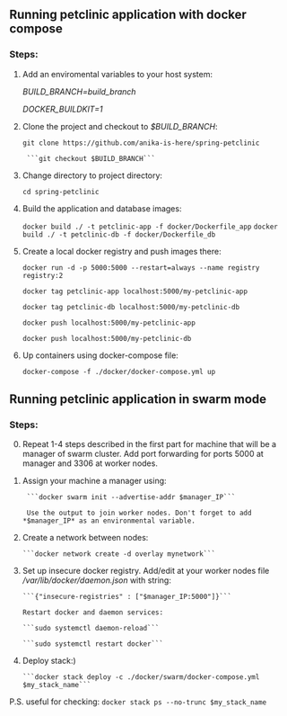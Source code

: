 ## Running petclinic application with docker compose

### Steps:

1) Add an enviromental variables to your host system: 

	*BUILD_BRANCH=build_branch*
        
	*DOCKER_BUILDKIT=1*

2) Clone the project and checkout to *$BUILD_BRANCH*:

	```git clone https://github.com/anika-is-here/spring-petclinic```
        
        ```git checkout $BUILD_BRANCH```

3) Change directory to project directory:

	```cd spring-petclinic```

3) Build the application and database images: 

	```docker build ./ -t petclinic-app -f docker/Dockerfile_app```
	```docker build ./ -t petclinic-db -f docker/Dockerfile_db```

4) Create a local docker registry and push images there:

	```docker run -d -p 5000:5000 --restart=always --name registry registry:2```

	```docker tag petclinic-app localhost:5000/my-petclinic-app```

	```docker tag petclinic-db localhost:5000/my-petclinic-db```

	```docker push localhost:5000/my-petclinic-app```
	
	```docker push localhost:5000/my-petclinic-db```

5) Up containers using docker-compose file:

	```docker-compose -f ./docker/docker-compose.yml up```
        
## Running petclinic application in swarm mode

### Steps:

0) Repeat 1-4 steps described in the first part for machine that will be a manager of swarm cluster. Add port forwarding for ports 5000 at manager and 3306 at worker nodes.

1) Assign your machine a manager using:

        ```docker swarm init --advertise-addr $manager_IP```
        
        Use the output to join worker nodes. Don't forget to add *$manager_IP* as an environmental variable.
        
 2) Create a network between nodes:
 
        ```docker network create -d overlay mynetwork```
        
 3) Set up insecure docker registry. Add/edit at your worker nodes file */var/lib/docker/daemon.json* with string:
 
        ```{"insecure-registries" : ["$manager_IP:5000"]}```
        
        Restart docker and daemon services:
        
        ```sudo systemctl daemon-reload```
        
        ```sudo systemctl restart docker```
        
 4) Deploy stack:)
 
        ```docker stack deploy -c ./docker/swarm/docker-compose.yml $my_stack_name```
        
 P.S. useful for checking: ```docker stack ps --no-trunc $my_stack_name```
